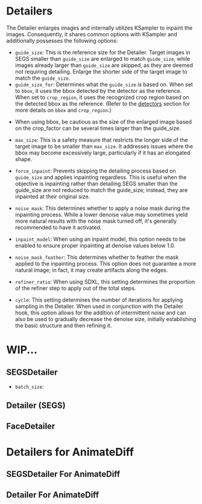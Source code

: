 # Detailers

The Detailer enlarges images and internally utilizes KSampler to inpaint the images. Consequently, it shares common options with KSampler and additionally possesses the following options:

* `guide_size`: This is the reference size for the Detailer. Target images in SEGS smaller than `guide_size` are enlarged to match `guide_size`, while images already larger than `guide_size` are skipped, as they are deemed not requiring detailing. Enlarge the shorter side of the target image to match the `guide_size`.
* `guide_size_for`: Determines what the `guide_size` is based on. When set to `bbox`, it uses the bbox detected by the detector as the reference. When set to `crop_region`, it uses the recognized crop region based on the detected bbox as the reference. (Refer to the [detectors](detectors.md) section for more details on `bbox` and `crop_region`.)
 - When using bbox, be cautious as the size of the enlarged image based on the crop_factor can be several times larger than the guide_size.
* `max_size`: This is a safety measure that restricts the longer side of the target image to be smaller than `max_size`. It addresses issues where the bbox may become excessively large, particularly if it has an elongated shape.
* `force_inpaint`: Prevents skipping the detailing process based on `guide_size` and applies inpainting regardless. This is useful when the objective is inpainting rather than detailing.SEGS smaller than the guide_size are not reduced to match the guide_size; instead, they are inpainted at their original size.

* `noise_mask`: This determines whether to apply a noise mask during the inpainting process. While a lower denoise value may sometimes yield more natural results with the noise mask turned off, it's generally recommended to have it activated.
* `inpaint_model`: When using an inpaint model, this option needs to be enabled to ensure proper inpainting at denoise values below 1.0.
* `noise_mask_feather`: This determines whether to feather the mask applied to the inpainting process. This option does not guarantee a more natural image; in fact, it may create artifacts along the edges.
* `refiner_ratio`: When using SDXL, this setting determines the proportion of the refiner step to apply out of the total steps.
* `cycle`: This setting determines the number of iterations for applying sampling in the Detailer. When used in conjunction with the Detailer hook, this option allows for the addition of intermittent noise and can also be used to gradually decrease the denoise size, initially establishing the basic structure and then refining it.


# WIP... 

## SEGSDetailer

* `batch_size`:

## Detailer (SEGS)

## FaceDetailer


# Detailers for AnimateDiff

## SEGSDetailer For AnimateDiff

## Detailer For AnimateDiff
